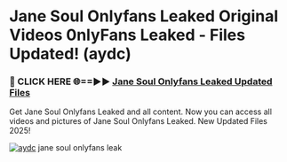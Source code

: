 # Jane Soul Onlyfans Leaked Original Videos 0nlyFans Leaked - Files Updated! (aydc)

<h3>🔴 CLICK HERE 🌐==►► <a href="https://tinyurl.com/ms9xzufz" rel="nofollow">Jane Soul Onlyfans Leaked Updated Files</a></h3>

Get Jane Soul Onlyfans Leaked and all content. Now you can access all videos and pictures of Jane Soul Onlyfans Leaked. New Updated Files 2025!

[![aydc](https://i.imgur.com/ppqm5kG.gif)](https://tinyurl.com/ms9xzufz)
jane soul onlyfans leak